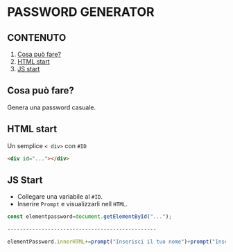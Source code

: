 # PASSWORD GENERATOR

## CONTENUTO

1. [Cosa può fare?](#js-starter)
2. [HTML start](#js-starter)
3. [JS start](#js-starter)

## Cosa può fare?

Genera una password casuale.

## HTML start 

Un semplice `< div>` con `#ID`
```html
<div id="..."></div>
```


## JS Start 
- Collegare una variabile al `#ID`.
- Inserire `Prompt` e visualizzarli nell `HTML`.
```js
const elementpassword=document.getElementById("...");

------------------------------------------------

elementPassword.innerHTML+=prompt("Inserisci il tuo nome")+prompt("Inserisci il tuo cognome")+prompt("Inserisci il tuo colore preferito")+Math.round(Math.random() * 1000)
```

